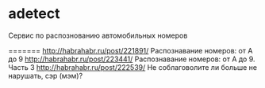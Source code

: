 adetect
=======

Сервис по распознованию автомобильных номеров

=======
http://habrahabr.ru/post/221891/      Распознавание номеров: от А до 9
http://habrahabr.ru/post/223441/      Распознавание номеров: от А до 9. Часть 3
http://habrahabr.ru/post/222539/      Не соблаговолите ли больше не нарушать, сэр (мэм)?
